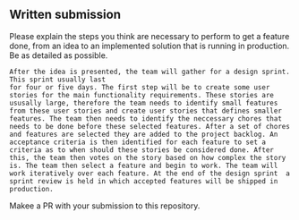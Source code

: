## Written submission
Please explain the steps you think are necessary to perform to get a feature done, from an idea to an implemented solution that is running in production. Be as detailed as possible. 

````
After the idea is presented, the team will gather for a design sprint. This sprint usually last 
for four or five days. The first step will be to create some user stories for the main functionality requirements. These stories are ususally large, therefore the team needs to identify small features from these user stories and create user stories that defines smaller features. The team then needs to identify the neccessary chores that needs to be done before these selected features. After a set of chores and features are selected they are added to the project backlog. An acceptance criteria is then identified for each feature to set a criteria as to when should these stories be considered done. After this, the team then votes on the story based on how complex the story is. The team then select a feature and begin to work. The team will work iteratively over each feature. At the end of the design sprint  a sprint review is held in which accepted features will be shipped in production.
````

Makee a PR with your submission to this repository.
